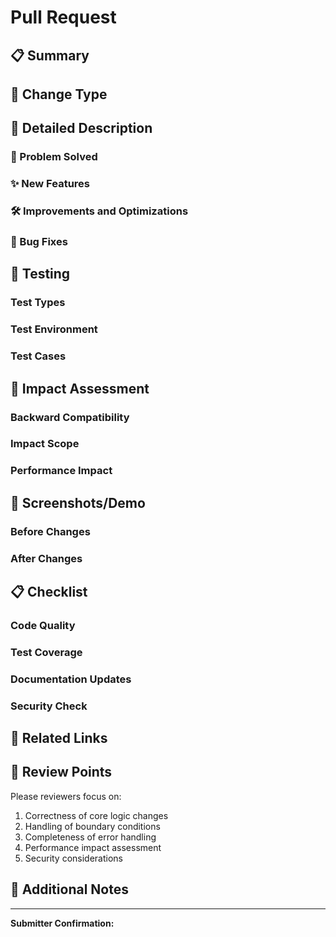 # Pull Request

## 📋 Summary

<!-- Please briefly describe the purpose and main changes of this PR -->

## 🔄 Change Type

<!-- Select the applicable type(s) by uncommenting or adding below -->

<!-- 
🐛 bugfix: Bug fix (backwards compatible bug fix)
✨ feat: New feature (backwards compatible new functionality)
💥 breaking: Breaking change (fix or feature that would cause existing functionality to not work as expected)
📚 docs: Documentation update (documentation changes only)
💎 style: Code style (formatting, missing semicolons, etc.; no logic changes)
♻️ refactor: Code refactoring (code changes that neither fix bugs nor add features)
⚡ perf: Performance optimization (code changes that improve performance)
✅ test: Testing (adding missing tests or correcting existing tests)
🔧 build: Build (changes affecting build system or external dependencies)
⚙️ ci: CI/CD (changes to CI configuration files and scripts)
🔖 release: Version release
-->

## 📝 Detailed Description

### 🎯 Problem Solved

<!-- Describe what problem this PR solves, you can reference related Issues -->

<!-- Reference format examples:
- Closes #(issue number)
- Fixes #(issue number) 
- Resolves #(issue number)
-->

### ✨ New Features

<!-- List new features added in this PR -->

### 🛠️ Improvements and Optimizations

<!-- List improvements and optimizations made -->

### 🐛 Bug Fixes

<!-- List bugs fixed in this PR -->

## 🧪 Testing

### Test Types

<!-- Select applicable test types by uncommenting -->
<!-- 
- Unit tests
- Integration tests
- End-to-end tests
- Manual testing
- Performance testing
-->

### Test Environment

<!-- Select test environments by uncommenting -->
<!--
- Local development environment
- Test environment
- Staging environment
- Production environment
-->

### Test Cases

<!-- Describe main test scenarios and steps -->

<!--
Example:
1. Test Scenario 1
   - Step 1
   - Step 2
   - Expected Result

2. Test Scenario 2
   - Step 1
   - Step 2
   - Expected Result
-->

## 📱 Impact Assessment

### Backward Compatibility

<!-- Select one by uncommenting -->
<!--
✅ Fully backward compatible
⚠️ Partial compatibility issues (please explain in detail below)
❌ Breaking changes (please explain in detail below)
-->

### Impact Scope

<!-- Select applicable areas by uncommenting -->
<!--
- Frontend UI
- Backend API
- Database structure
- Configuration files
- Dependencies
- Deployment process
- Documentation
-->

### Performance Impact

<!-- Select one by uncommenting -->
<!--
- No performance impact
- Performance improvement
- Minor performance degradation
- Significant performance degradation (please explain reason and solution below)
-->

## 📸 Screenshots/Demo

<!-- If UI changes are involved, please provide before/after screenshots or GIF demonstrations -->

### Before Changes

<!-- Screenshots or description -->

### After Changes

<!-- Screenshots or description -->

## 📋 Checklist

### Code Quality

<!-- Review and confirm the following items -->
<!--
- Code follows project coding standards
- Debug code and comments have been removed
- Necessary comments and documentation have been added
- Code has passed static analysis checks
- No obvious code smells
-->

### Test Coverage

<!-- Review and confirm the following items -->
<!--
- Tests have been added for new features
- Tests have been updated for modified code
- All test cases pass
- Test coverage meets requirements
-->

### Documentation Updates

<!-- Review and confirm the following items -->
<!--
- API documentation has been updated
- User manual has been updated
- Developer documentation has been updated
- CHANGELOG has been updated
-->

### Security Check

<!-- Review and confirm the following items -->
<!--
- No security vulnerabilities
- Sensitive information is properly handled
- Access control is correct
- Input validation is sufficient
-->

## 🔗 Related Links

<!-- Provide related Issue links, documentation, discussions, etc. -->

<!--
- Related Issue: #
- Design Document:
- API Documentation:
- Online Preview:
-->

## 🤝 Review Points

<!-- Remind reviewers of key areas to focus on -->

Please reviewers focus on:

1. Correctness of core logic changes
2. Handling of boundary conditions
3. Completeness of error handling
4. Performance impact assessment
5. Security considerations

## 💬 Additional Notes

<!-- Any other information that needs to be explained -->

---

**Submitter Confirmation:**

<!-- Please confirm the following before submitting -->
<!--
- I have read and followed the project's contribution guidelines
- I confirm this PR is ready for review
- I commit to responding to review feedback promptly and making necessary changes
-->

